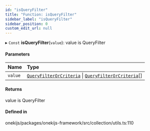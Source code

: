 ```yaml
---
id: "isQueryFilter"
title: "Function: isQueryFilter"
sidebar_label: "isQueryFilter"
sidebar_position: 0
custom_edit_url: null
---
```


▸ `Const` **isQueryFilter**(`value`): value is QueryFilter

#### Parameters

| Name | Type |
| :------ | :------ |
| `value` | [`QueryFilterOrCriteria`](../types/QueryFilterOrCriteria.md) \| [`QueryFilterOrCriteria`](../types/QueryFilterOrCriteria.md)[] |

#### Returns

value is QueryFilter

#### Defined in

onekijs/packages/onekijs-framework/src/collection/utils.ts:110
